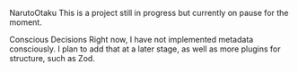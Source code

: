 NarutoOtaku
This is a project still in progress but currently on pause for the moment.

Conscious Decisions
Right now, I have not implemented metadata consciously. I plan to add that at a later stage, as well as more plugins for structure, such as Zod.
